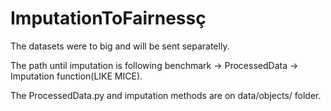 # ImputationToFairnessç

The datasets were to big and will be sent separatelly.

The path until imputation is following benchmark -> ProcessedData -> Imputation function(LIKE MICE).

The ProcessedData.py and imputation methods are on data/objects/ folder.
